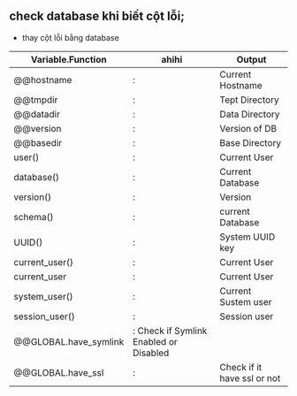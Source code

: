 ## check database khi biết cột lỗi;
- thay cột lỗi bằng database

|Variable.Function|ahihi|Output|
|----------|-------------|--------------|
|@@hostname	|:|	Current Hostname|
|@@tmpdir|	:	|Tept Directory|
|@@datadir|	:	|Data Directory|
|@@version|	:	|Version of DB|
|@@basedir|	:	|Base Directory|
|user()|	:	|Current User|
|database()|	:	|Current Database|
|version()|	:	|Version|
|schema()|	:	|current Database|
|UUID()|	:	|System UUID key|
|current_user()|	:	|Current User|
|current_user|	:	|Current User|
|system_user()|	:	|Current Sustem user|
|session_user()|	:	|Session user|
|@@GLOBAL.have_symlink|	:	Check if Symlink Enabled or Disabled|
|@@GLOBAL.have_ssl|	:	|Check if it have ssl or not|
